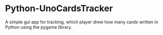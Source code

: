# Python-UnoCardsTracker
A simple gui app for tracking, which player drew how many cards written in Python using the pygame library.
